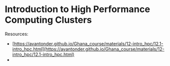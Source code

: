 # Introduction to High Performance Computing Clusters 

Resources:  
- [https://avantonder.github.io/Ghana_course/materials/12-intro_hpc/12.1-intro_hpc.html](https://avantonder.github.io/Ghana_course/materials/12-intro_hpc/12.1-intro_hpc.html)  
- 

